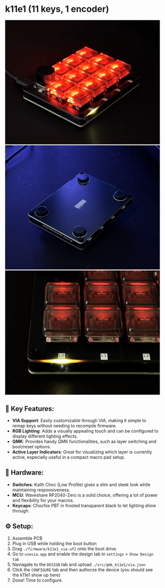 # k11e1 (11 keys, 1 encoder)

![frontside picture](./images/frontside.jpg)
![backside picture](./images/backside.jpg)
![layer leds picture](./images/layer_leds.jpg)

## 🌟 Key Features:
- **VIA Support**: Easily customizable through VIA, making it simple to remap keys without needing to recompile firmware.
- **RGB Lighting**: Adds a visually appealing touch and can be configured to display different lighting effects.
- **QMK**: Provides handy QMK functionalities, such as layer switching and boot/reset options.
- **Active Layer Indicators**: Great for visualizing which layer is currently active, especially useful in a compact macro pad setup.

## 🔧 Hardware:
- **Switches**: Kailh Choc (Low Profile) gives a slim and sleek look while maintaining responsiveness.
- **MCU**: Waveshare RP2040-Zero is a solid choice, offering a lot of power and flexibility for your macros.
- **Keycaps**: Chocfox PBT in frosted transparent black to let lighting shine through.

## ⚙️  Setup:
1. Assemble PCB
2. Plug in USB while holding the boot button
3. Drag `./firmware/k11e1_via.uf2` onto the boot drive.
4. Go to `usevia.app` and enable the design tab in `settings` > `Show Design tab`
5. Naviagate to the `DESIGN` tab and upload `./src/qmk_k11e1/via.json`
6. Click the `CONFIGURE` tab and then authorze the device (you should see the k11e1 show up here)
7. Done! Time to configure.
